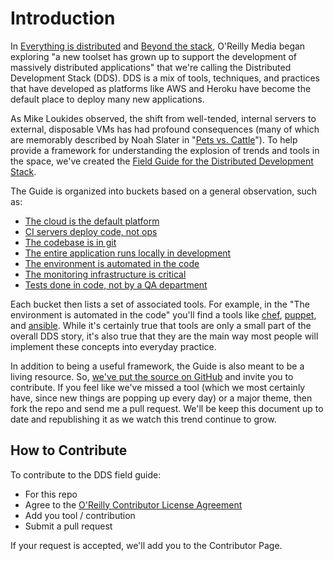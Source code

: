 # Introduction

In [Everything is distributed](http://radar.oreilly.com/2014/05/everything-is-distributed.html) and [Beyond the stack](http://radar.oreilly.com/2014/05/beyond-the-stack.html), O'Reilly Media began exploring "a new toolset has grown up to support the development of massively distributed applications" that we're calling the Distributed Development Stack (DDS).  DDS is a mix of tools, techniques, and practices that have developed as platforms like AWS and Heroku have become the default place to deploy many new applications.  

As Mike Loukides observed, the shift from well-tended, internal servers to external, disposable VMs has had profound consequences (many of which are memorably described by Noah Slater in "[Pets vs. Cattle](https://blog.engineyard.com/2014/pets-vs-cattle)").  To help provide a framework for understanding the explosion of trends and tools in the space, we've created the [Field Guide for the Distributed Development Stack](http://odewahn.github.io/dds-field-guide/).  

The Guide is organized into buckets based on a general observation, such as:

* [The cloud is the default platform](http://odewahn.github.io/dds-field-guide/ch01.html)
* [CI servers deploy code, not ops](http://odewahn.github.io/dds-field-guide/ch02.html)
* [The codebase is in git](http://odewahn.github.io/dds-field-guide/ch03.html)
* [The entire application runs locally in development](http://odewahn.github.io/dds-field-guide/ch04.html)
* [The environment is automated in the code](http://odewahn.github.io/dds-field-guide/ch05.html)
* [The monitoring infrastructure is critical](http://odewahn.github.io/dds-field-guide/ch06.html)
* [Tests done in code, not by a QA department](http://odewahn.github.io/dds-field-guide/ch07.html)

Each bucket then lists a set of associated tools.  For example, in the "The environment is automated in the code" you'll find a tools like [chef](http://www.getchef.com/chef/), [puppet](http://puppetlabs.com/), and [ansible](http://www.ansible.com/home).  While it's certainly true that tools are only a small part of the overall DDS story, it's also true that they are the main way most people will implement these concepts into everyday practice.

In addition to being a useful framework, the Guide is also meant to be a living resource.  So, [we've put the source on GitHub](https://github.com/odewahn/dds-field-guide) and invite you to contribute.  If you feel like we've missed a tool (which we most certainly have, since new things are popping up every day) or a major theme, then fork the repo and send me a pull request.  We'll be keep this document up to date and republishing it as we watch this trend continue to grow. 


## How to Contribute

To contribute to the DDS field guide:

* For this repo
* Agree to the [O'Reilly Contributor License Agreement](http://contributor-agreements.oreilly.com/)
* Add you tool / contribution
* Submit a pull request

If your request is accepted, we'll add you to the Contributor Page.

 